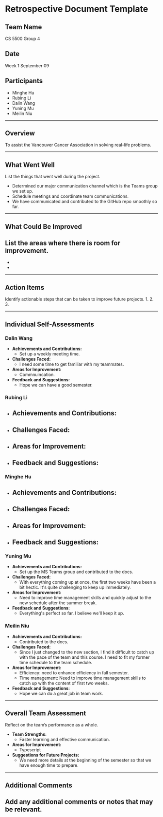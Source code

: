 # Retrospective Document Template

## Team Name
CS 5500 Group 4

## Date
Week 1 September 09

## Participants
- Minghe Hu
- Rubing Li
- Dalin Wang
- Yuning Mu
- Meilin Niu
---

## Overview
To assist the Vancouver Cancer Association in solving real-life problems.

---

## What Went Well
List the things that went well during the project.
- Determined our major communication channel which is the Teams group we set up.
- Schedule meetings and coordinate team communications.
- We have communicated and contributed to the GitHub repo smoothly so far.

---

## What Could Be Improved
List the areas where there is room for improvement.
- 
-
-

---

## Action Items
Identify actionable steps that can be taken to improve future projects.
1.
2.
3.

---

## Individual Self-Assessments
### Dalin Wang
- **Achievements and Contributions:**
  - Set up a weekly meeting time.
- **Challenges Faced:**
  - I need some time to get familiar with my teammates.
- **Areas for Improvement:**
  - Commnuincation.
- **Feedback and Suggestions:**
  - Hope we can have a good semester.

### Rubing Li
- **Achievements and Contributions:**
  -
- **Challenges Faced:**
  -
- **Areas for Improvement:**
  -
- **Feedback and Suggestions:**
  -

### Minghe Hu
- **Achievements and Contributions:**
  -
- **Challenges Faced:**
  -
- **Areas for Improvement:**
  -
- **Feedback and Suggestions:**
  -

### Yuning Mu
- **Achievements and Contributions:**
  - Set up the MS Teams group and contributed to the docs.
- **Challenges Faced:**
  - With everything coming up at once, the first two weeks have been a bit hectic. It's quite challenging to keep up immediately.
- **Areas for Improvement:**
  - Need to improve time management skills and quickly adjust to the new schedule after the summer break.
- **Feedback and Suggestions:**
  - Everything's perfect so far. I believe we'll keep it up.

### Meilin Niu
- **Achievements and Contributions:**
  - Contributed to the docs.
- **Challenges Faced:**
  - Since I just changed to the new section, I find it difficult to catch up with the pace of the team and this course. I need to fit my former time schedule to the team schedule.
- **Areas for Improvement:**
  - Efficiency: need to enhance efficiency in fall semester.
  - Time management: Need to improve time management skills to catch up with the content of first two weeks.
- **Feedback and Suggestions:**
  - Hope we can do a great job in team work.

---

## Overall Team Assessment
Reflect on the team’s performance as a whole.
- **Team Strengths:**
  - Faster learning and effective communication.
- **Areas for Improvement:**
  - Typescript
- **Suggestions for Future Projects:**
  - We need more details at the beginning of the semester so that we have enough time to prepare.

---

## Additional Comments
Add any additional comments or notes that may be relevant.
-
